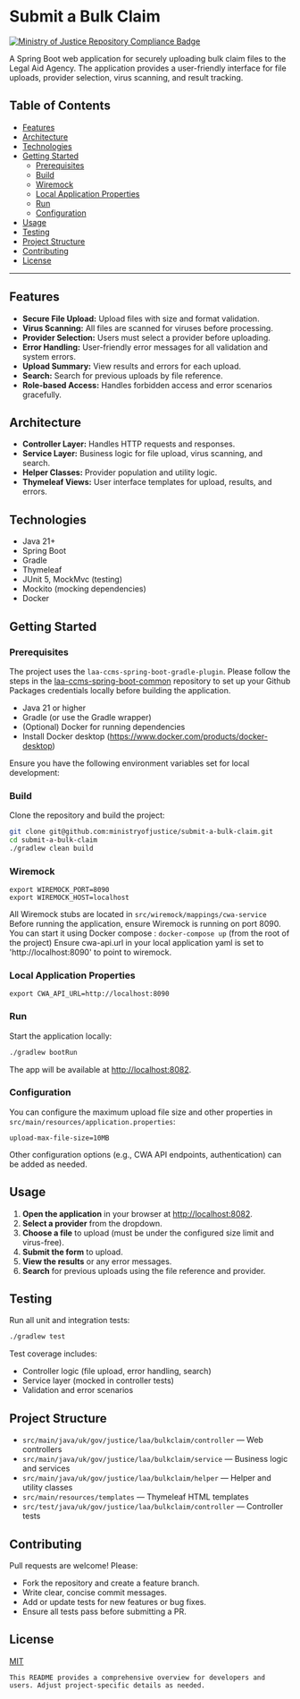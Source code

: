 # Submit a Bulk Claim
[![Ministry of Justice Repository Compliance Badge](https://github-community.service.justice.gov.uk/repository-standards/api/laa-cwa-bulk-upload/badge)](https://github-community.service.justice.gov.uk/repository-standards/laa-cwa-bulk-upload)

A Spring Boot web application for securely uploading bulk claim files to the Legal Aid Agency. The application provides a user-friendly interface for file uploads, provider selection, virus scanning, and result tracking.

## Table of Contents

- [Features](#features)
- [Architecture](#architecture)
- [Technologies](#technologies)
- [Getting Started](#getting-started)
  - [Prerequisites](#prerequisites)
  - [Build](#build)
  - [Wiremock](#wiremock)
  - [Local Application Properties](#local-application-properties)
  - [Run](#run)
  - [Configuration](#configuration)
- [Usage](#usage)
- [Testing](#testing)
- [Project Structure](#project-structure)
- [Contributing](#contributing)
- [License](#license)

---

## Features

- **Secure File Upload:** Upload files with size and format validation.
- **Virus Scanning:** All files are scanned for viruses before processing.
- **Provider Selection:** Users must select a provider before uploading.
- **Error Handling:** User-friendly error messages for all validation and system errors.
- **Upload Summary:** View results and errors for each upload.
- **Search:** Search for previous uploads by file reference.
- **Role-based Access:** Handles forbidden access and error scenarios gracefully.

## Architecture

- **Controller Layer:** Handles HTTP requests and responses.
- **Service Layer:** Business logic for file upload, virus scanning, and search.
- **Helper Classes:** Provider population and utility logic.
- **Thymeleaf Views:** User interface templates for upload, results, and errors.

## Technologies

- Java 21+
- Spring Boot
- Gradle
- Thymeleaf
- JUnit 5, MockMvc (testing)
- Mockito (mocking dependencies)
- Docker

## Getting Started

### Prerequisites

The project uses the `laa-ccms-spring-boot-gradle-plugin`. Please follow the steps in the [laa-ccms-spring-boot-common](https://github.com/ministryofjustice/laa-ccms-spring-boot-common?tab=readme-ov-file#provide-your-repository-credentials) repository to set up your Github Packages credentials locally before building the application.

- Java 21 or higher
- Gradle (or use the Gradle wrapper)
- (Optional) Docker for running dependencies
- Install Docker desktop (https://www.docker.com/products/docker-desktop)

Ensure you have the following environment variables set for local development:

### Build

Clone the repository and build the project:

```sh
git clone git@github.com:ministryofjustice/submit-a-bulk-claim.git
cd submit-a-bulk-claim
./gradlew clean build
```
### Wiremock
```
export WIREMOCK_PORT=8090
export WIREMOCK_HOST=localhost
```
All Wiremock stubs are located in `src/wiremock/mappings/cwa-service`
Before running the application, ensure Wiremock is running on port 8090.
You can start it using Docker compose  : `docker-compose up` (from the root of the project)
Ensure cwa-api.url in your local application yaml is set to 'http://localhost:8090' to point to wiremock.

### Local Application Properties
```
export CWA_API_URL=http://localhost:8090
```

### Run

Start the application locally:

```sh
./gradlew bootRun
```

The app will be available at [http://localhost:8082](http://localhost:8082).

### Configuration

You can configure the maximum upload file size and other properties in `src/main/resources/application.properties`:

```
upload-max-file-size=10MB
```

Other configuration options (e.g., CWA API endpoints, authentication) can be added as needed.

## Usage

1. **Open the application** in your browser at [http://localhost:8082](http://localhost:8082).
2. **Select a provider** from the dropdown.
3. **Choose a file** to upload (must be under the configured size limit and virus-free).
4. **Submit the form** to upload.
5. **View the results** or any error messages.
6. **Search** for previous uploads using the file reference and provider.

## Testing

Run all unit and integration tests:

```sh
./gradlew test
```

Test coverage includes:

- Controller logic (file upload, error handling, search)
- Service layer (mocked in controller tests)
- Validation and error scenarios

## Project Structure

- `src/main/java/uk/gov/justice/laa/bulkclaim/controller` — Web controllers
- `src/main/java/uk/gov/justice/laa/bulkclaim/service` — Business logic and services
- `src/main/java/uk/gov/justice/laa/bulkclaim/helper` — Helper and utility classes
- `src/main/resources/templates` — Thymeleaf HTML templates
- `src/test/java/uk/gov/justice/laa/bulkclaim/controller` — Controller tests

## Contributing

Pull requests are welcome! Please:

- Fork the repository and create a feature branch.
- Write clear, concise commit messages.
- Add or update tests for new features or bug fixes.
- Ensure all tests pass before submitting a PR.

## License

[MIT](LICENSE)
```
This README provides a comprehensive overview for developers and users. Adjust project-specific details as needed.
